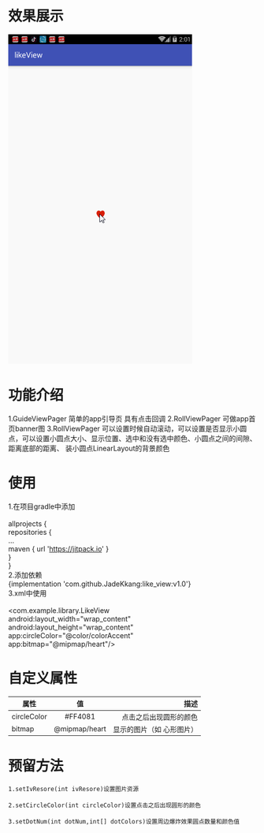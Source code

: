 # 效果展示
![](https://github.com/JadeKkang/like_view/blob/master/images/likeView.gif)
# 功能介绍
  1.GuideViewPager 简单的app引导页  具有点击回调
  2.RollViewPager  可做app首页banner图
  3.RollViewPager 可以设置时候自动滚动，可以设置是否显示小圆点，可以设置小圆点大小、显示位置、选中和没有选中颜色、小圆点之间的间隙、距离底部的距离、
  装小圆点LinearLayout的背景颜色
# 使用
1.在项目gradle中添加<br>  
allprojects {<br> 
repositories {<br> 
...<br> 
maven { url 'https://jitpack.io' }<br> 
}<br> 
}<br> 
2.添加依赖<br> 
 {implementation 'com.github.JadeKkang:like_view:v1.0'}<br> 
3.xml中使用<br>  
<com.example.library.LikeView<br>
android:layout_width="wrap_content"<br> 
android:layout_height="wrap_content"<br> 
app:circleColor="@color/colorAccent"<br> 
app:bitmap="@mipmap/heart"/><br> 
# 自定义属性
| 属性 | 值 | 描述 | 
| ------------- |:-------------:| -----:| 
| circleColor |#FF4081| 点击之后出现圆形的颜色 | 
| bitmap | @mipmap/heart | 显示的图片（如 心形图片） | 
# 预留方法

	1.setIvResore(int ivResore)设置图片资源

	2.setCircleColor(int circleColor)设置点击之后出现圆形的颜色

	3.setDotNum(int dotNum,int[] dotColors)设置周边爆炸效果圆点数量和颜色值
